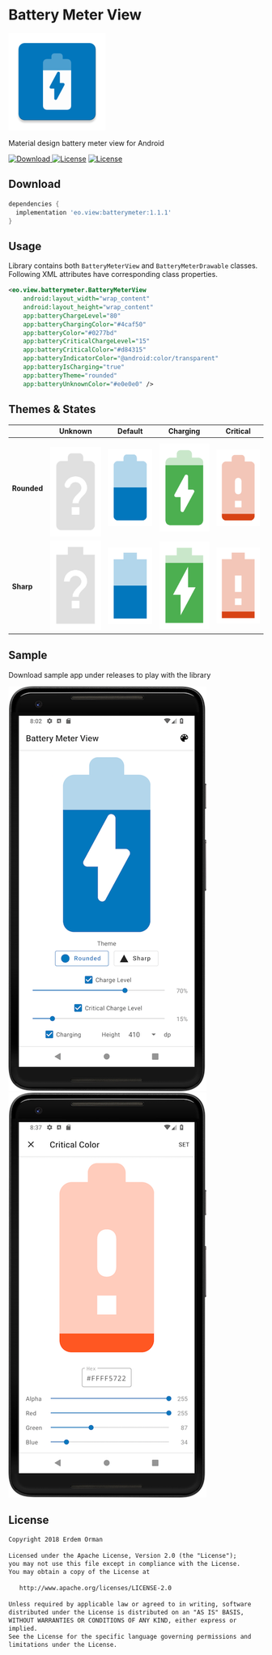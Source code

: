 # Battery Meter View
![Icon](/sample/src/main/res/mipmap-xxxhdpi/ic_launcher.png)

Material design battery meter view for Android

[ ![Download](https://api.bintray.com/packages/eo/view/batterymeter/images/download.svg) ](https://bintray.com/eo/view/batterymeter/_latestVersion)
[![License](https://img.shields.io/badge/license-Apache%202.0-green.svg)](https://github.com/eo/battery-meter-view/blob/master/LICENSE)
[![License](https://img.shields.io/badge/minSdkVersion-19-red.svg)](https://developer.android.com/about/dashboards/)

Download
--------

```groovy
dependencies {
  implementation 'eo.view:batterymeter:1.1.1'
}
```

Usage
-----
Library contains both `BatteryMeterView` and `BatteryMeterDrawable` classes. Following XML attributes have corresponding class properties.

```xml
<eo.view.batterymeter.BatteryMeterView
    android:layout_width="wrap_content"
    android:layout_height="wrap_content"
    app:batteryChargeLevel="80"
    app:batteryChargingColor="#4caf50"
    app:batteryColor="#0277bd"
    app:batteryCriticalChargeLevel="15"
    app:batteryCriticalColor="#d84315"
    app:batteryIndicatorColor="@android:color/transparent"
    app:batteryIsCharging="true"
    app:batteryTheme="rounded"
    app:batteryUnknownColor="#e0e0e0" />
```

Themes & States
---------------
|   | Unknown | Default | Charging | Critical
| - | ------- | ------- | -------- | --------
**Rounded** | ![Rounded Unknown](/images/rounded_unknown.png) | ![Rounded Default](/images/rounded_default.png) | ![Rounded Charging](/images/rounded_charging.png) | ![Rounded Critical](/images/rounded_critical.png)
**Sharp** | ![Sharp Unknown](/images/sharp_unknown.png) | ![Sharp Default](/images/sharp_default.png) | ![Sharp Charging](/images/sharp_charging.png) | ![Sharp Critical](/images/sharp_critical.png)

Sample
------
Download sample app under releases to play with the library

![Sample First Screenshot](/images/screenshot_sample_1.png)
![Sample Second Screenshot](/images/screenshot_sample_2.png)


License
-------

    Copyright 2018 Erdem Orman

    Licensed under the Apache License, Version 2.0 (the "License");
    you may not use this file except in compliance with the License.
    You may obtain a copy of the License at

       http://www.apache.org/licenses/LICENSE-2.0

    Unless required by applicable law or agreed to in writing, software
    distributed under the License is distributed on an "AS IS" BASIS,
    WITHOUT WARRANTIES OR CONDITIONS OF ANY KIND, either express or implied.
    See the License for the specific language governing permissions and
    limitations under the License.
